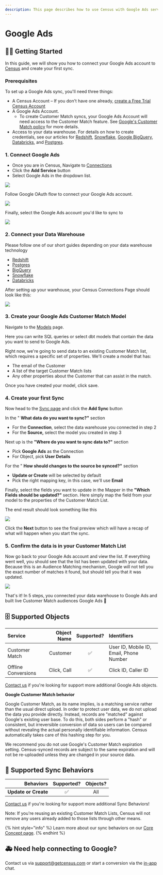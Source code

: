 ```yaml
---
description: This page describes how to use Census with Google Ads services.
---
```


# Google Ads

## 🏃‍♂️ Getting Started

In this guide, we will show you how to connect your Google Ads account to [Census](https://www.getcensus.com/) and create your first sync.

### **Prerequisites**

To set up a Google Ads sync, you'll need three things:

* A Census Account – If you don't have one already, [create a Free Trial Census Account](https://app.getcensus.com/)
* A Google Ads Account.
  * To create Customer Match syncs, your Google Ads Account will need access to the Customer Match feature. See [Google's Customer Match policy](https://support.google.com/adspolicy/answer/6299717?hl=en) for more details.
* Access to your data warehouse. For details on how to create credentials, see our articles for [Redshift](../source-warehouse/redshift.md), [Snowflake](../source-warehouse/snowflake.md), [Google BigQuery](../source-warehouse/google-bigquery.md), [Databricks](../source-warehouse/databricks.md), and [Postgres](../source-warehouse/postgres.md).

### 1. Connect Google Ads

* Once you are in Census, Navigate to [Connections](https://app.getcensus.com/connections)
* Click the **Add Service** button
* Select Google Ads in the dropdown list.

![](../.gitbook/assets/screely-1619113580005.png)

Follow Google OAuth flow to connect your Google Ads account. 

![](../.gitbook/assets/screely-1619118724964.png)

Finally, select the Google Ads account you'd like to sync to

![](../.gitbook/assets/screely-1619118759931.png)

### 2. Connect your Data Warehouse

Please follow one of our short guides depending on your data warehouse technology

* [Redshift](https://help.getcensus.com/article/10-configuring-redshift-postgresql-access)
* [Postgres](https://help.getcensus.com/article/10-configuring-redshift-postgresql-access)
* [BigQuery](https://help.getcensus.com/article/21-configuring-bigquery-access)
* [Snowflake](https://help.getcensus.com/article/8-configuring-snowflake-access)
* [Databricks](../source-warehouse/databricks.md)

After setting up your warehouse, your Census Connections Page should look like this:

![](../.gitbook/assets/screely-1619121030102.png)

### 3. Create your Google Ads Customer Match Model <a id="3-create-your-first-model"></a>

Navigate to the [Models](https://app.getcensus.com/models) page.​

Here you can write SQL queries or select dbt models that contain the data you want to send to Google Ads.

Right now, we're going to send data to an existing Customer Match list, which requires a specific set of properties. We'll create a model that has:

* The email of the Customer
* A list of the target Customer Match lists
* Any other properties about the Customer that can assist in the match.

Once you have created your model, click save.

### 4. Create your first Sync

Now head to the [Sync page](https://app.getcensus.com/syncs) and click the **Add Sync** button

In the " **What data do you want to sync?"** section

* For the **Connection**, select the data warehouse you connected in step 2
* For the **Source,**  select the model you created in step 3

Next up is the **"Where do you want to sync data to?"** section

* Pick **Google Ads** as the Connection
* For Object, pick **User Details**

For the " **How should changes to the source be synced?"** section 

* **Update or Create** will be selected by default
* Pick the right mapping key, in this case, we'll use **Email**

Finally, select the fields you want to update in the Mapper in the **"Which Fields should be updated?"** section. Here simply map the field from your model to the properties of the Customer Match List. 

The end result should look something like this

![](../.gitbook/assets/screely-1619138106154.png)

Click the **Next** button to see the final preview which will have a recap of what will happen when you start the sync.

### 5. Confirm the data is in your Customer Match List

Now go back to your Google Ads account and view the list. If everything went well, you should see that the list has been updated with your data. Because this is an Audience Matching mechanism, Google will not tell you the exact number of matches it found, but should tell you that it was updated. 

![](../.gitbook/assets/screely-1619138538677.png)

That's it! In 5 steps, you connected your data warehouse to Google Ads and built live Customer Match audiences Google Ads 🎉



## 🗄 Supported Objects

| Service | **Object Name** | **Supported?** | Identifiers |
| :--- | ---: | :---: | :--- |
| Customer Match | Customer | ✅ | User ID, Mobile ID, Email,  Phone Number |
| Offline Conversions | Click, Call | ✅ | Click ID, Caller ID |

[Contact us](mailto:support@getcensus.com) if you're looking for support more additional Google Ads objects.



**Google Customer Match behavior**

Google Customer Match, as its name implies, is a matching service rather than the usual direct upload. In order to protect user data, we do not upload the data you provide directly. Instead, records are "matched" against Google's existing user base. To do this, both sides perform a "hash" or consistent, but irreversible conversion of data so users can be compared without revealing the actual personally identifiable information. Census automatically takes care of this hashing step for you. 

We recommend you do not use Google's Customer Match expiration setting. Census-synced records are subject to the same expiration and will not be re-uploaded unless they are changed in your source data. 

## 🔄 Supported Sync Behaviors

| **Behaviors** | **Supported?** | **Objects?** |
| ---: | :---: | :---: |
| **Update or Create** | ✅ | All |

[Contact us](mailto:support@getcensus.com) if you're looking for support more additional Sync Behaviors!

Note: If you're reusing an existing Customer Match Lists, Census will not remove any users already added to those lists through other means. 

{% hint style="info" %}
Learn more about our sync behaviors on our [Core Concept page](../basics/core-concept.md#the-different-sync-behaviors).
{% endhint %}

## 🚑 Need help connecting to Google?

Contact us via support@getcensus.com or start a conversion via the [in-app](https://app.getcensus.com) chat.

